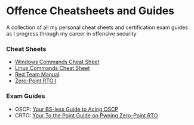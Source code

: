 # Offence Cheatsheets and Guides
A collection of all my personal cheat sheets and certification exam guides as I progress through my career in offensive security

### Cheat Sheets
- [Windows Commands Cheat Sheet](https://docs.google.com/document/d/1CGgADAOZQuMXAyzXVeXRNhQ_PPBYliMXCy-4RNE0UMw/)
- [Linux Commands Cheat Sheet](https://docs.google.com/document/d/1vJxoHrjW607NJDLC1Zln1llrEIqrS6Ea3j9ihJTdblg/)
- [Red Team Manual](https://docs.google.com/document/d/17W30A0wpB7lVTDb7SCjWs0lb9bMAjVR4B7Dp_c2rU2g/)
- [Zero-Point RTO I](Red%20Team%20Operations%20(RTO)%20I.md)
### Exam Guides
- OSCP: [Your BS-less Guide to Acing OSCP](https://medium.com/@redefiningreality/your-bs-less-guide-to-acing-oscp-4eccaf497410)
- CRTO: [Your To the Point Guide on Pwning Zero-Point RTO](https://medium.com/@redefiningreality/your-to-the-point-guide-on-pwning-zero-point-rto-303c67b4d621)
